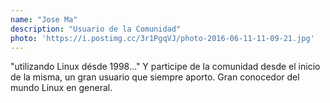 ```yaml
---
name: "Jose Ma"
description: "Usuario de la Comunidad"
photo: 'https://i.postimg.cc/3r1PgqVJ/photo-2016-06-11-11-09-21.jpg'
---
```

"utilizando Linux désde 1998..." Y participe de la comunidad desde el inicio de la misma, un gran usuario que siempre aporto. Gran conocedor del mundo Linux en general.
